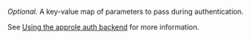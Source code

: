 *Optional.* A key-value map of parameters to pass during authentication.

See [Using the approle auth backend](https://concourse-ci.org/vault-credential-manager.html#vault-approle-auth) for more information.